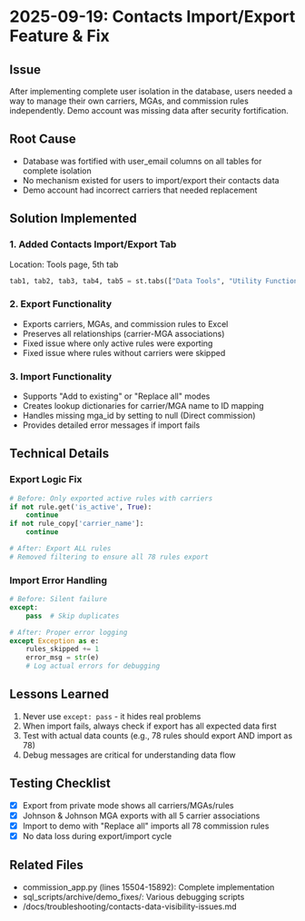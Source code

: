 # 2025-09-19: Contacts Import/Export Feature & Fix

## Issue
After implementing complete user isolation in the database, users needed a way to manage their own carriers, MGAs, and commission rules independently. Demo account was missing data after security fortification.

## Root Cause
- Database was fortified with user_email columns on all tables for complete isolation
- No mechanism existed for users to import/export their contacts data
- Demo account had incorrect carriers that needed replacement

## Solution Implemented

### 1. Added Contacts Import/Export Tab
Location: Tools page, 5th tab
```python
tab1, tab2, tab3, tab4, tab5 = st.tabs(["Data Tools", "Utility Functions", "Policies Import/Export", "🗑️ Delete Last Import", "Contacts Import/Export"])
```

### 2. Export Functionality
- Exports carriers, MGAs, and commission rules to Excel
- Preserves all relationships (carrier-MGA associations)
- Fixed issue where only active rules were exporting
- Fixed issue where rules without carriers were skipped

### 3. Import Functionality  
- Supports "Add to existing" or "Replace all" modes
- Creates lookup dictionaries for carrier/MGA name to ID mapping
- Handles missing mga_id by setting to null (Direct commission)
- Provides detailed error messages if import fails

## Technical Details

### Export Logic Fix
```python
# Before: Only exported active rules with carriers
if not rule.get('is_active', True):
    continue
if not rule_copy['carrier_name']:
    continue

# After: Export ALL rules
# Removed filtering to ensure all 78 rules export
```

### Import Error Handling
```python
# Before: Silent failure
except:
    pass  # Skip duplicates

# After: Proper error logging
except Exception as e:
    rules_skipped += 1
    error_msg = str(e)
    # Log actual errors for debugging
```

## Lessons Learned
1. Never use `except: pass` - it hides real problems
2. When import fails, always check if export has all expected data first
3. Test with actual data counts (e.g., 78 rules should export AND import as 78)
4. Debug messages are critical for understanding data flow

## Testing Checklist
- [x] Export from private mode shows all carriers/MGAs/rules
- [x] Johnson & Johnson MGA exports with all 5 carrier associations
- [x] Import to demo with "Replace all" imports all 78 commission rules
- [x] No data loss during export/import cycle

## Related Files
- commission_app.py (lines 15504-15892): Complete implementation
- sql_scripts/archive/demo_fixes/: Various debugging scripts
- /docs/troubleshooting/contacts-data-visibility-issues.md